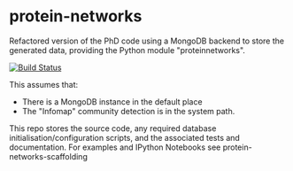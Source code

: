 # protein-networks
Refactored version of the PhD code using a MongoDB backend to store the generated data, providing the Python module
"proteinnetworks".

[![Build Status](https://travis-ci.com/turingcompliant/protein-networks.svg?token=SQysmopgMsk5Ksy6iu6f&branch=master)](https://travis-ci.com/turingcompliant/protein-networks)

This assumes that:

- There is a MongoDB instance in the default place
- The "Infomap" community detection is in the system path.


This repo stores the source code, any required database initialisation/configuration scripts, and the associated tests and documentation. For examples and IPython Notebooks see protein-networks-scaffolding

